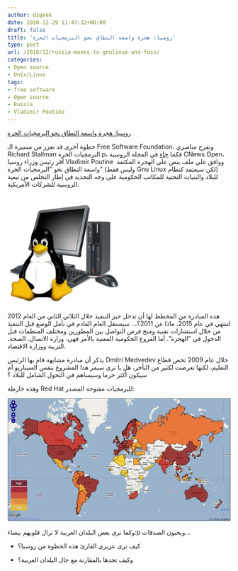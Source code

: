 ```yaml
---
author: dzgeek
date: 2010-12-29 11:47:32+00:00
draft: false
title: 'روسيا: هجرة واسعة النطاق نحو البرمجيات الحرة'
type: post
url: /2010/12/russia-moves-to-gnulinux-and-foss/
categories:
- Open source
- Unix/Linux
tags:
- free software
- Open source
- Russia
- Vladimir Poutine
---
```


[روسيا: هجرة واسعة النطاق نحو البرمجيات الحرة](https://www.it-scoop.com/2010/12/russia-moves-t…linux-and-foss/)


خطوة أخرى قد تعزز من مسيرة الـ Free Software Foundation، وتفرح مناصري Richard Stallman البرمجيات الحرة:p، فكما [جاء](http://open.cnews.ru/news/top/index.shtml?2010/12/27/421556) في المجلة الروسية CNews Open، أقر رئيس وزراء روسيا Vladimir Poutine  ووافق على ملف ينص على الهجرة المكثفة واسعة النطاق نحو "البرمجيات الحرة" (وليس فقط Gnu Linux لكن سيعتمد كنظام) للبلاد والبنيات التحتية للمكاتب الحكومية على وجه التحديد في إطار التخلص من تبعية الروسية للشركات الأمريكية.

**[![](managed_linux_tools.jpg)
](https://www.it-scoop.com/2010/12/russia-moves-to-gnulinux-and-foss/)**

هذه المبادرة من المخطط لها أن تدخل حيز التنفيذ خلال الثلاثي الثاني من العام 2012 لتنتهي في عام 2015، ماذا عن 2011؟،.. سيستغل العام القادم في تأمل الوضع قبل التنفيذ من خلال استشارات تقنية ومنح فرص التواصل بين المطورين ومختلف المنظمات قبل الدخول في "الهجرة". أما الفروع الحكومية المعنية بالأمر فهي، وزارة الاتصال، الصحة، التربية ووزارة الاقتصاد.

يذكر أن مبادرة مشابهة قام بها الرئيس Dmitri Medvedev خلال عام 2009 تخص قطاع التعليم، لكنها تعرضت لكثير من التأخر، هل يا ترى سيمر هذا المشروع بنفس السيناريو أم سيكون أكثر حزما وسيساهم في التحول الشامل للبلاد ؟

وهذه خارطة Red Hat للبرمجيات مفتوحة المصدر:

[](0226000003876134.jpg)[![](0226000003876134.jpg)
](0226000003876134.jpg)

وكما نرى بعض البلدان العربية لا تزال قلوبهم بيضاء:p ويحبون الصدقات...

- كيف ترى عزيزي القارئ هذه الخطوة من روسيا؟

- وكيف تجدها بالمقارنة مع حال البلدان العربية؟
